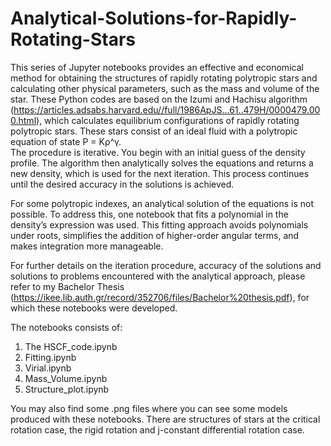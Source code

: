 # Analytical-Solutions-for-Rapidly-Rotating-Stars

This series of Jupyter notebooks provides an effective and economical method for obtaining the structures of rapidly rotating polytropic stars and calculating other physical parameters, such as the mass and volume of the star. 
These Python codes are based on the Izumi and Hachisu algorithm (https://articles.adsabs.harvard.edu//full/1986ApJS...61..479H/0000479.000.html), which calculates equilibrium configurations of rapidly rotating polytropic stars. 
These stars consist of an ideal fluid with a polytropic equation of state P = Kρ^γ.  
The procedure is iterative. You begin with an initial guess of the density profile. The algorithm then analytically solves the equations and returns a new density, which is used for the next iteration. This process continues 
until the desired accuracy in the solutions is achieved.

For some polytropic indexes, an analytical solution of the equations is not possible. To address this, one notebook that fits a polynomial in the density’s expression was used. This fitting approach avoids polynomials under roots, 
simplifies the addition of higher-order angular terms, and makes integration more manageable.

For further details on the iteration procedure, accuracy of the solutions and solutions to problems encountered with the analytical approach, please refer to my Bachelor Thesis 
(https://ikee.lib.auth.gr/record/352706/files/Bachelor%20thesis.pdf), for which these notebooks were developed.

The notebooks consists of:

1. The HSCF_code.ipynb
2. Fitting.ipynb
3. Virial.ipynb
4. Mass_Volume.ipynb
5. Structure_plot.ipynb

You may also find some .png files where you can see some models produced with these notebooks. There are structures of stars at the critical rotation case, the rigid rotation and j-constant differential rotation case.
